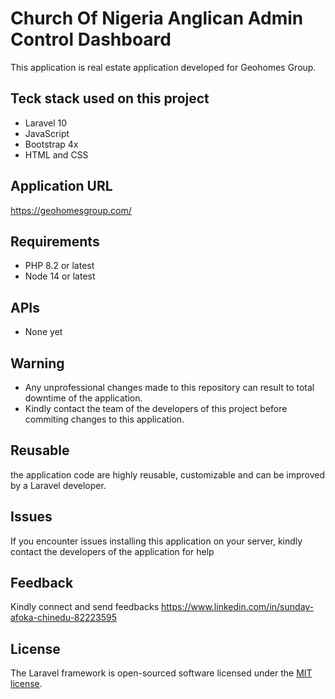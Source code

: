 # Church Of Nigeria Anglican Admin Control Dashboard
This application is real estate application developed for Geohomes Group.

## Teck stack used on this project
* Laravel 10
* JavaScript
* Bootstrap 4x
* HTML and CSS

## Application URL 
https://geohomesgroup.com/

## Requirements
* PHP 8.2 or latest
* Node 14 or latest

## APIs
* None yet

## Warning
* Any unprofessional changes made to this repository can result to total downtime of the application.
* Kindly contact the team of the developers of this project before commiting changes to this application.

## Reusable
the application code are highly reusable, customizable and can be improved by a Laravel developer.

## Issues
If you encounter issues installing this application on your server, kindly contact the developers of the application for help

## Feedback
Kindly connect and send feedbacks
https://www.linkedin.com/in/sunday-afoka-chinedu-82223595


## License
The Laravel framework is open-sourced software licensed under the [MIT license](https://opensource.org/licenses/MIT).
